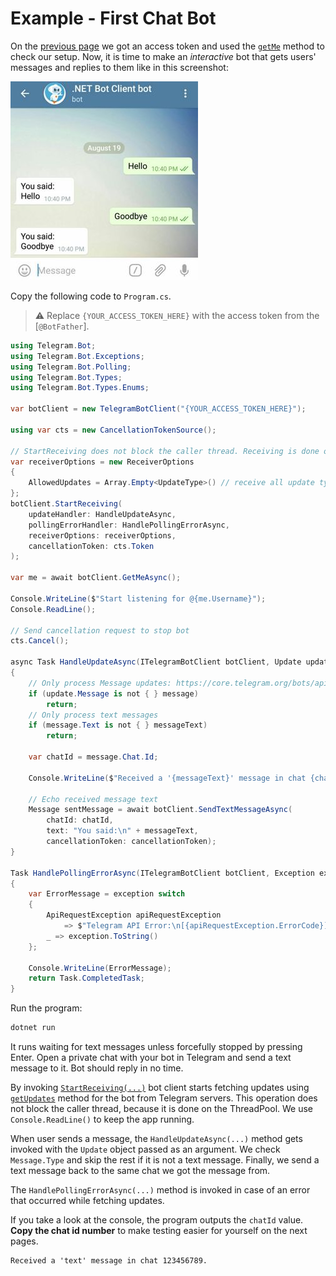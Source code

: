 # Example - First Chat Bot

On the [previous page] we got an access token and used the [`getMe`] method to check our setup.
Now, it is time to make an _interactive_ bot that gets users' messages and replies to them like in this screenshot:

![Example Image](docs/shot-example_bot.jpg)

Copy the following code to `Program.cs`.

> ⚠️ Replace `{YOUR_ACCESS_TOKEN_HERE}` with the access token from the [`@BotFather`].

```c#
using Telegram.Bot;
using Telegram.Bot.Exceptions;
using Telegram.Bot.Polling;
using Telegram.Bot.Types;
using Telegram.Bot.Types.Enums;

var botClient = new TelegramBotClient("{YOUR_ACCESS_TOKEN_HERE}");

using var cts = new CancellationTokenSource();

// StartReceiving does not block the caller thread. Receiving is done on the ThreadPool.
var receiverOptions = new ReceiverOptions
{
    AllowedUpdates = Array.Empty<UpdateType>() // receive all update types
};
botClient.StartReceiving(
    updateHandler: HandleUpdateAsync,
    pollingErrorHandler: HandlePollingErrorAsync,
    receiverOptions: receiverOptions,
    cancellationToken: cts.Token
);

var me = await botClient.GetMeAsync();

Console.WriteLine($"Start listening for @{me.Username}");
Console.ReadLine();

// Send cancellation request to stop bot
cts.Cancel();

async Task HandleUpdateAsync(ITelegramBotClient botClient, Update update, CancellationToken cancellationToken)
{
    // Only process Message updates: https://core.telegram.org/bots/api#message
    if (update.Message is not { } message)
        return;
    // Only process text messages
    if (message.Text is not { } messageText)
        return;

    var chatId = message.Chat.Id;

    Console.WriteLine($"Received a '{messageText}' message in chat {chatId}.");

    // Echo received message text
    Message sentMessage = await botClient.SendTextMessageAsync(
        chatId: chatId,
        text: "You said:\n" + messageText,
        cancellationToken: cancellationToken);
}

Task HandlePollingErrorAsync(ITelegramBotClient botClient, Exception exception, CancellationToken cancellationToken)
{
    var ErrorMessage = exception switch
    {
        ApiRequestException apiRequestException
            => $"Telegram API Error:\n[{apiRequestException.ErrorCode}]\n{apiRequestException.Message}",
        _ => exception.ToString()
    };

    Console.WriteLine(ErrorMessage);
    return Task.CompletedTask;
}
```

Run the program:

```bash
dotnet run
```

It runs waiting for text messages unless forcefully stopped by pressing Enter. Open a private chat with your bot in
Telegram and send a text message to it. Bot should reply in no time.

By invoking [`StartReceiving(...)`] bot client starts fetching updates using [`getUpdates`] method for the bot
from Telegram servers. This operation does not block the caller thread, because it is done on the ThreadPool. We use `Console.ReadLine()` to keep the app running.

When user sends a message, the `HandleUpdateAsync(...)` method gets invoked with the `Update` object passed as an argument.
We check `Message.Type` and skip the rest if it is not a text message.
Finally, we send a text message back to the same chat we got the message from.

The `HandlePollingErrorAsync(...)` method is invoked in case of an error that occurred while fetching updates.

If you take a look at the console, the program outputs the `chatId` value. **Copy the chat id number** to make testing easier
for yourself on the next pages.

```text
Received a 'text' message in chat 123456789.
```

<!-- -->

[previous page]: quickstart.md
[`getMe`]: https://core.telegram.org/bots/api#getme
[Telegram.Bot.Extensions.Polling]: https://www.nuget.org/packages/Telegram.Bot.Extensions.Polling/
[`getUpdates`]: https://core.telegram.org/bots/api#getupdates
[`StartReceiving(...)`]: https://github.com/TelegramBots/Telegram.Bot.Extensions.Polling/blob/master/src/Telegram.Bot.Extensions.Polling/Extensions/TelegramBotClientPollingExtensions.cs
